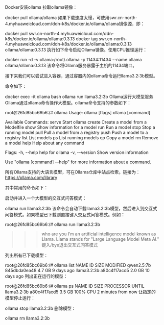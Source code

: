 Docker安装ollama
拉取ollama镜像：

docker pull ollama/ollama
如果下载速度太慢，可使用swr.cn-north-4.myhuaweicloud.com/ddn-k8s/docker.io/ollama/ollama镜像源，即：

docker pull swr.cn-north-4.myhuaweicloud.com/ddn-k8s/docker.io/ollama/ollama:0.3.13
docker tag swr.cn-north-4.myhuaweicloud.com/ddn-k8s/docker.io/ollama/ollama:0.3.13 ollama/ollama:0.3.13
执行如下命令启动Ollama镜像。使用CPU推理运行：

docker run -d -v ollama:/root/.ollama -p 11434:11434 --name ollama ollama/ollama:0.3.13
该命令将Ollama服务暴露于主机的11434端口。

接下来我们可以尝试进入容器，通过容器内的ollama命令运行llama3.2:3b模型。

命令如下：

docker exec -it ollama bash
ollama run llama3.2:3b
Ollama运行大模型服务
Ollama通过ollama命令操作大模型。ollama命令支持的参数如下：

root@26fd85bc69b6:/# ollama
Usage:
ollama [flags]
ollama [command]

Available Commands:
serve       Start ollama
create      Create a model from a Modelfile
show        Show information for a model
run         Run a model
stop        Stop a running model
pull        Pull a model from a registry
push        Push a model to a registry
list        List models
ps          List running models
cp          Copy a model
rm          Remove a model
help        Help about any command

Flags:
-h, --help      help for ollama
-v, --version   Show version information

Use "ollama [command] --help" for more information about a command.

所有Ollama支持的大语言模型，可在Ollama仓库中站点检索。链接为：https://ollama.com/library

其中常用的命令如下：

启动并进入一个大模型的交互式问答模式：

ollama run llama3.2:3b
该命令会自动下载llama3.2:3b模型，然后进入到交互式问答模式。如果模型已下载则直接键入交互式问答模式。例如：

root@26fd85bc69b6:/# ollama run llama3.2:3b
>>> who are you
I'm an artificial intelligence model known as Llama. Llama stands for "Large Language Model Meta AI."
键入/bye退出交互式问答模式

列出所有已下载模型：

root@26fd85bc69b6:/# ollama list
NAME                         ID              SIZE      MODIFIED
qwen2.5:7b                   845dbda0ea48    4.7 GB    9 days ago
llama3.2:3b                  a80c4f17acd5    2.0 GB    10 days ago
列出正在运行的模型：

root@26fd85bc69b6:/# ollama ps
NAME           ID              SIZE      PROCESSOR    UNTIL
llama3.2:3b    a80c4f17acd5    3.5 GB    100% CPU     2 minutes from now
让指定的模型停止运行：

ollama stop llama3.2:3b
删除模型：

ollama rm llama3.2:3b
